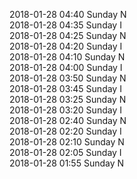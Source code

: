 2018-01-28 04:40 Sunday  N  
2018-01-28 04:35 Sunday  I  
2018-01-28 04:25 Sunday  N  
2018-01-28 04:20 Sunday  I  
2018-01-28 04:10 Sunday  N  
2018-01-28 04:00 Sunday  I  
2018-01-28 03:50 Sunday  N  
2018-01-28 03:45 Sunday  I  
2018-01-28 03:25 Sunday  N  
2018-01-28 03:20 Sunday  I  
2018-01-28 02:40 Sunday  N  
2018-01-28 02:20 Sunday  I  
2018-01-28 02:10 Sunday  N  
2018-01-28 02:05 Sunday  I  
2018-01-28 01:55 Sunday  N  
